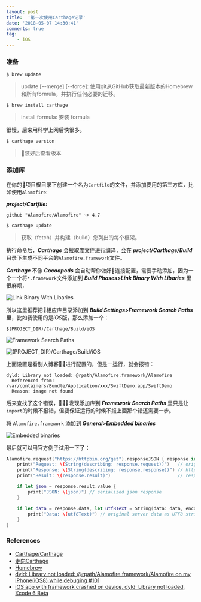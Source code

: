 ```yaml
---
layout: post
title:  '第一次使用Carthage记录'
date: '2018-05-07 14:30:41'
comments: true
tag:
    - iOS
---
```


### 准备

`$ brew update`

> update [--merge] [--force]: 使用git从GitHub获取最新版本的Homebrew和所有formula，并执行任何必要的迁移。

`$ brew install carthage`

> install formula: 安装 formula

很慢，后来用科学上网后快很多。

`$ carthage version`

> 装好后查看版本

### 添加库

在你的项目根目录下创建一个名为`Cartfile`的文件，并添加要用的第三方库，比如使用`Alamofire`:

***project/Cartfile:***
```
github "Alamofire/Alamofire" ~> 4.7
```

`$ carthage update`

> 获取（fetch）并构建（build）您列出的每个框架。

执行命令后，***Carthage*** 会拉取库文件进行编译，会在 ***project/Carthage/Build*** 目录下生成不同平台的`Alamofire.framework`文件。

***Carthage*** 不像 ***Cocoapods*** 会自动帮你做好连接配置，需要手动添加，因为一个一个将`*.framework`文件添加到 ***Build Phases>Link Binary With Libaries*** 里很麻烦，

![Link Binary With Libaries](/blog/assets/images/use-carthage-for-the-first-time/0.png)

所以这里推荐把相应库目录添加到 ***Build Settings>Framework Search Paths*** 里，比如我使用的是*iOS*版，那么添加一个：

```
$(PROJECT_DIR)/Carthage/Build/iOS
```

![Framework Search Paths](/blog/assets/images/use-carthage-for-the-first-time/1.png)

![(PROJECT_DIR)/Carthage/Build/iOS](/blog/assets/images/use-carthage-for-the-first-time/2.png)

上面设置是看别人博客进行配置的，但是一运行，就会报错：

```
dyld: Library not loaded: @rpath/Alamofire.framework/Alamofire
  Referenced from: /var/containers/Bundle/Application/xxx/SwiftDemo.app/SwiftDemo
  Reason: image not found
```

后来查找了这个错误，发现添加库到 ***Framework Search Paths*** 里只是让`import`的时候不报错，但要保证运行的时候不报上面那个错还需要一步。

将 `Alamofire.framework` 添加到 ***General>Embedded binaries***

![Embedded binaries](/blog/assets/images/use-carthage-for-the-first-time/3.png)

最后就可以用官方例子试用一下了：

```swift
Alamofire.request("https://httpbin.org/get").responseJSON { response in
    print("Request: \(String(describing: response.request))")   // original url request
    print("Response: \(String(describing: response.response))") // http url response
    print("Result: \(response.result)")                         // response serialization result

    if let json = response.result.value {
        print("JSON: \(json)") // serialized json response
    }

    if let data = response.data, let utf8Text = String(data: data, encoding: .utf8) {
        print("Data: \(utf8Text)") // original server data as UTF8 string
    }
}
```

### References

- [Carthage/Carthage](https://github.com/Carthage/Carthage)
- [走向Carthage](https://www.jianshu.com/p/3921289cd3c5)
- [Homebrew](https://docs.brew.sh/Manpage)
- [dyld: Library not loaded: @rpath/Alamofire.framework/Alamofire on my iPhone(iOS8) while debuging #101](https://github.com/Alamofire/Alamofire/issues/101)
- [iOS app with framework crashed on device, dyld: Library not loaded, Xcode 6 Beta](https://stackoverflow.com/a/24345546/6279975)